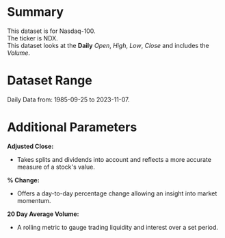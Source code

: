 # Summary

This dataset is for Nasdaq-100.  
The ticker is NDX.  
This dataset looks at the **Daily** _Open_, _High_, _Low_, _Close_ and includes the _Volume_.  

# Dataset Range

Daily Data from: 1985-09-25 to 2023-11-07.

# Additional Parameters

**Adjusted Close:**

* Takes splits and dividends into account and reflects a more accurate measure of a stock's value.  
 
**% Change:**

* Offers a day-to-day percentage change allowing an insight into market momentum.  

**20 Day Average Volume:**

* A rolling metric to gauge trading liquidity and interest over a set period.
